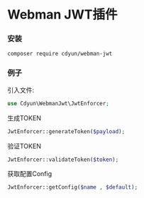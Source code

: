 Webman JWT插件
=====

### 安装

```
composer require cdyun/webman-jwt
```

### 例子

引入文件:

```PHP
use Cdyun\WebmanJwt\JwtEnforcer;
```
生成TOKEN
```PHP
JwtEnforcer::generateToken($payload);
```

验证TOKEN

```PHP
JwtEnforcer::validateToken($token);
```
获取配置Config

```PHP
JwtEnforcer::getConfig($name , $default);
```
